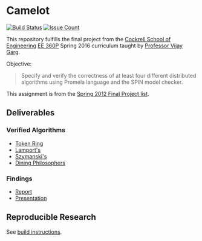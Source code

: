 Camelot
=======

[![Build Status](https://travis-ci.org/stormosson/camelot.svg?branch=develop)](https://travis-ci.org/stormosson/camelot)
[![Issue Count](https://codeclimate.com/github/stormosson/camelot/badges/issue_count.svg)](https://codeclimate.com/github/stormosson/camelot)


This repository fulfills the final project from the
[Cockrell School of Engineering][2] [EE 360P][3] Spring 2016 curriculum taught
by [Professor Vijay Garg].


Objective:

> Specify and verify the correctness of at least four different distributed
> algorithms using Promela language and the SPIN model checker.

This assignment is from the [Spring 2012 Final Project list].


Deliverables
------------

### Verified Algorithms

- [Token Ring]
- [Lamport's]
- [Szymanski's]
- [Dining Philosophers]

### Findings

- [Report]
- [Presentation]


Reproducible Research
---------------------

See [build instructions].

  [build instructions]: src
  [Spring 2012 Final Project list]: http://users.ece.utexas.edu/~garg/sp16-proj.html
  [spin]: http://spinroot.com/spin/Man/README.html
  [Lamport's]: http://dl.acm.org/citation.cfm?id=359563
  [Token Ring]: http://dl.acm.org/citation.cfm?id=802819&CFID=776312108&CFTOKEN=18774545
  [Szymanski's]: http://dl.acm.org/citation.cfm?id=55425
  [Dining Philosophers]: http://dl.acm.org/citation.cfm?id=1804
  [Report]: https://github.com/stormosson/camelot/tree/deliverables/report.pdf
  [Presentation]: https://github.com/stormosson/camelot/tree/deliverables/presentation.pdf
  [1]: http://www.utexas.edu/
  [2]: http://www.engr.utexas.edu/
  [3]: http://www.ece.utexas.edu/undergraduate/courses/360p
  [Professor Vijay Garg]: http://users.ece.utexas.edu/~garg/
